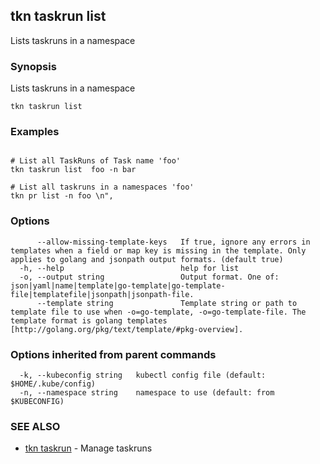 ## tkn taskrun list

Lists taskruns in a namespace

### Synopsis

Lists taskruns in a namespace

```
tkn taskrun list
```

### Examples

```

# List all TaskRuns of Task name 'foo'
tkn taskrun list  foo -n bar

# List all taskruns in a namespaces 'foo'
tkn pr list -n foo \n",

```

### Options

```
      --allow-missing-template-keys   If true, ignore any errors in templates when a field or map key is missing in the template. Only applies to golang and jsonpath output formats. (default true)
  -h, --help                          help for list
  -o, --output string                 Output format. One of: json|yaml|name|template|go-template|go-template-file|templatefile|jsonpath|jsonpath-file.
      --template string               Template string or path to template file to use when -o=go-template, -o=go-template-file. The template format is golang templates [http://golang.org/pkg/text/template/#pkg-overview].
```

### Options inherited from parent commands

```
  -k, --kubeconfig string   kubectl config file (default: $HOME/.kube/config)
  -n, --namespace string    namespace to use (default: from $KUBECONFIG)
```

### SEE ALSO

* [tkn taskrun](tkn_taskrun.md)	 - Manage taskruns

